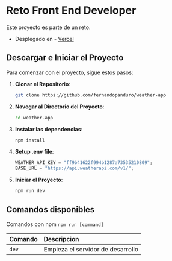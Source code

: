 # Reto Front End Developer

Este proyecto es parte de un reto.

- Desplegado en - [Vercel](https://weather-app-iota-blush.vercel.app/)

## Descargar e Iniciar el Proyecto

Para comenzar con el proyecto, sigue estos pasos:

1. **Clonar el Repositorio**:

   ```bash
   git clone https://github.com/fernandopanduro/weather-app

   ```

2. **Navegar al Directorio del Proyecto**:

   ```bash
   cd weather-app

   ```

3. **Instalar las dependencias**:

   ```bash
   npm install

   ```

4. **Setup .env file**:

   ```js
   WEATHER_API_KEY = "ff9b41622f994b1287a73535210809";
   BASE_URL = "https://api.weatherapi.com/v1/";
   ```

5. **Iniciar el Proyecto**:
   ```bash
   npm run dev
   ```

## Comandos disponibles

Comandos con npm `npm run [command]`

| Comando | Descripcion                              |
| :------ | :--------------------------------------- |
| `dev`   | Empieza el servidor de desarrollo |
